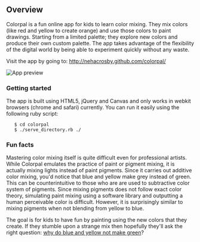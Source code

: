 ## Overview

Colorpal is a fun online app for kids to learn color mixing. They mix colors (like red and yellow to create orange) and use those colors to paint drawings. Starting from a limited palette; they explore new colors and produce their own custom palette. The app takes advantage of the flexibility of the digital world by being able to experiment quickly without any waste.
 
Visit the app by going to: http://nehacrosby.github.com/colorpal/
 
![App preview](http://i.imgur.com/81jCv.png)

### Getting started

The app is built using HTML5, jQuery and Canvas and only works in webkit browsers (chrome and safari) currently. You can run it easily using the following ruby script:

       $ cd colorpal
       $ ./serve_directory.rb ./

### Fun facts

Mastering color mixing itself is quite difficult even for professional artists. While Colorpal emulates the practice of paint or pigment mixing, it is actually mixing lights instead of paint pigments. Since it carries out additive color mixing, you'd notice that blue and yellow make grey instead of green. This can be counterintuitive to those who are are used to subtractive color system of pigments. Since mixing pigments does not follow exact color theory, simulating paint mixing using a software library and outputting a human perceivable color is difficult. However, it is surprisingly similar to mixing pigments when not blending from yellow to blue.

The goal is for kids to have fun by painting using the new colors that they create. If they stumble upon a strange mix then hopefully they'll ask the right question: [why do blue and yellow not make green](http://www.amazon.com/Blue-Yellow-Dont-Make-Green/dp/0967962870)?
